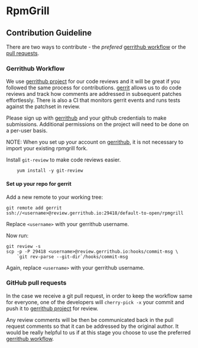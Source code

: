 RpmGrill
========

Contribution Guideline
-----------------------
There are two ways to contribute - the *prefered* [gerrithub workflow] or the
[pull requests].

### Gerrithub Workflow ###

We use [gerrithub project] for our code reviews and it will be great if you
followed the same process for contributions. [gerrit] allows us to do
code reviews and track how  comments are addressed in subsequent patches
effortlessly. There is also a CI that monitors gerrit events and runs tests
against the patchset in review.

Please sign up with [gerrithub] and your github credentials to make submissions.
Additional permissions on the project will need to be done on a per-user basis.

NOTE: When you set up your account on [gerrithub], it is not necessary to import
your existing rpmgrill fork.

Install `git-review` to make code reviews easier.
```
    yum install -y git-review
```

#### Set up your repo for gerrit ####

Add a new remote to your working tree:

    git remote add gerrit ssh://<username>@review.gerrithub.io:29418/default-to-open/rpmgrill

Replace `<username>` with your gerrithub username.

Now run:

    git review -s
    scp -p -P 29418 <username>@review.gerrithub.io:hooks/commit-msg \
        `git rev-parse --git-dir`/hooks/commit-msg

Again, replace `<username>` with your gerrithub username.

### GitHub pull requests  ###

In the case we receive a git pull request, in order to keep the workflow same
for everyone, one of the developers will `cherry-pick -x` your commit and push
it to [gerrithub project] for review.

Any review comments will be then be communicated back in the pull request
comments so that it can be addressed by the original author. It would be really
helpful to us if at this stage you choose to use the preferred
[gerrithub workflow].

[gerrithub]: https://review.gerrithub.io "gerrit hub"
[gerrithub project]: https://review.gerrithub.io/#/q/project:default-to-open/rpmgrill "gerrit workflow"
[gerrithub workflow]: #gerrithub-workflow "Gerrithub Workflow"
[pull requests]: #github-pull-requests "Github pull requests"
[gerrit]: http://www.vogella.com/tutorials/Gerrit/article.html "gerrit workflow"
